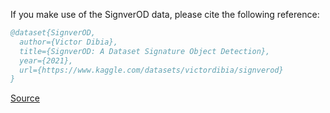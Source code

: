 If you make use of the SignverOD data, please cite the following reference:

``` bibtex 
@dataset{SignverOD,
  author={Victor Dibia},
  title={SignverOD: A Dataset Signature Object Detection},
  year={2021},
  url={https://www.kaggle.com/datasets/victordibia/signverod}
}
```

[Source](https://www.kaggle.com/datasets/victordibia/signverod)